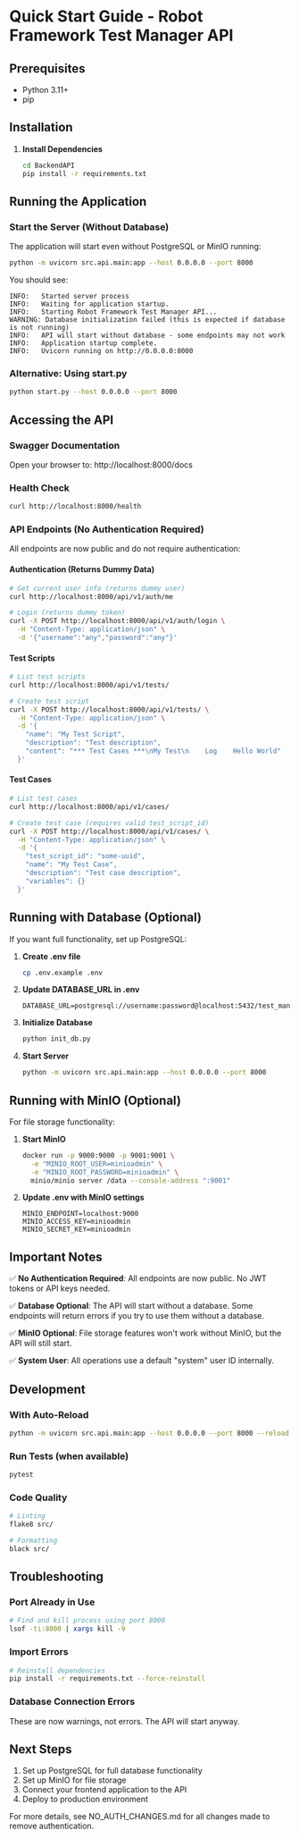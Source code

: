 # Quick Start Guide - Robot Framework Test Manager API

## Prerequisites
- Python 3.11+
- pip

## Installation

1. **Install Dependencies**
   ```bash
   cd BackendAPI
   pip install -r requirements.txt
   ```

## Running the Application

### Start the Server (Without Database)
The application will start even without PostgreSQL or MinIO running:

```bash
python -m uvicorn src.api.main:app --host 0.0.0.0 --port 8000
```

You should see:
```
INFO:   Started server process
INFO:   Waiting for application startup.
INFO:   Starting Robot Framework Test Manager API...
WARNING: Database initialization failed (this is expected if database is not running)
INFO:   API will start without database - some endpoints may not work
INFO:   Application startup complete.
INFO:   Uvicorn running on http://0.0.0.0:8000
```

### Alternative: Using start.py
```bash
python start.py --host 0.0.0.0 --port 8000
```

## Accessing the API

### Swagger Documentation
Open your browser to: http://localhost:8000/docs

### Health Check
```bash
curl http://localhost:8000/health
```

### API Endpoints (No Authentication Required)

All endpoints are now public and do not require authentication:

#### Authentication (Returns Dummy Data)
```bash
# Get current user info (returns dummy user)
curl http://localhost:8000/api/v1/auth/me

# Login (returns dummy token)
curl -X POST http://localhost:8000/api/v1/auth/login \
  -H "Content-Type: application/json" \
  -d '{"username":"any","password":"any"}'
```

#### Test Scripts
```bash
# List test scripts
curl http://localhost:8000/api/v1/tests/

# Create test script
curl -X POST http://localhost:8000/api/v1/tests/ \
  -H "Content-Type: application/json" \
  -d '{
    "name": "My Test Script",
    "description": "Test description",
    "content": "*** Test Cases ***\nMy Test\n    Log    Hello World"
  }'
```

#### Test Cases
```bash
# List test cases
curl http://localhost:8000/api/v1/cases/

# Create test case (requires valid test_script_id)
curl -X POST http://localhost:8000/api/v1/cases/ \
  -H "Content-Type: application/json" \
  -d '{
    "test_script_id": "some-uuid",
    "name": "My Test Case",
    "description": "Test case description",
    "variables": {}
  }'
```

## Running with Database (Optional)

If you want full functionality, set up PostgreSQL:

1. **Create .env file**
   ```bash
   cp .env.example .env
   ```

2. **Update DATABASE_URL in .env**
   ```
   DATABASE_URL=postgresql://username:password@localhost:5432/test_manager
   ```

3. **Initialize Database**
   ```bash
   python init_db.py
   ```

4. **Start Server**
   ```bash
   python -m uvicorn src.api.main:app --host 0.0.0.0 --port 8000
   ```

## Running with MinIO (Optional)

For file storage functionality:

1. **Start MinIO**
   ```bash
   docker run -p 9000:9000 -p 9001:9001 \
     -e "MINIO_ROOT_USER=minioadmin" \
     -e "MINIO_ROOT_PASSWORD=minioadmin" \
     minio/minio server /data --console-address ":9001"
   ```

2. **Update .env with MinIO settings**
   ```
   MINIO_ENDPOINT=localhost:9000
   MINIO_ACCESS_KEY=minioadmin
   MINIO_SECRET_KEY=minioadmin
   ```

## Important Notes

✅ **No Authentication Required**: All endpoints are now public. No JWT tokens or API keys needed.

✅ **Database Optional**: The API will start without a database. Some endpoints will return errors if you try to use them without a database.

✅ **MinIO Optional**: File storage features won't work without MinIO, but the API will still start.

✅ **System User**: All operations use a default "system" user ID internally.

## Development

### With Auto-Reload
```bash
python -m uvicorn src.api.main:app --host 0.0.0.0 --port 8000 --reload
```

### Run Tests (when available)
```bash
pytest
```

### Code Quality
```bash
# Linting
flake8 src/

# Formatting
black src/
```

## Troubleshooting

### Port Already in Use
```bash
# Find and kill process using port 8000
lsof -ti:8000 | xargs kill -9
```

### Import Errors
```bash
# Reinstall dependencies
pip install -r requirements.txt --force-reinstall
```

### Database Connection Errors
These are now warnings, not errors. The API will start anyway.

## Next Steps

1. Set up PostgreSQL for full database functionality
2. Set up MinIO for file storage
3. Connect your frontend application to the API
4. Deploy to production environment

For more details, see NO_AUTH_CHANGES.md for all changes made to remove authentication.
